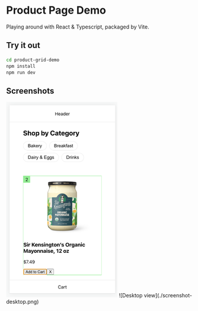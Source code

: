 # Product Page Demo

Playing around with React & Typescript, packaged by Vite.

## Try it out
```bash
cd product-grid-demo
npm install
npm run dev
```

## Screenshots
<img src="./screenshot-mobile.png" alt="Mobile view" width="300">
![Desktop view](./screenshot-desktop.png)